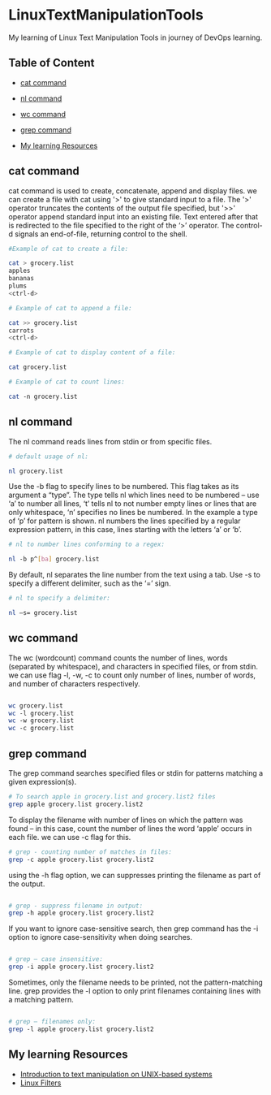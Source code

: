 # LinuxTextManipulationTools
My learning of Linux Text Manipulation Tools in journey of DevOps learning.

## Table of Content

- [cat command](#cat-command)
- [nl command](#nl-command)
- [wc command](#wc-command)
- [grep command](#grep-command)

- [My learning Resources](#My-learning-Resources)



## cat command

cat command is used to create, concatenate, append and display files.
we can create a file with cat using '>' to give standard input to a file. The '>' operator truncates the contents of the output file specified, but '>>' operator append standard input into an existing file. Text entered after that is redirected to the file specified to the right of the ‘>’ operator. The control-d signals an end-of-file, returning control to the shell.

```bash
#Example of cat to create a file:

cat > grocery.list
apples
bananas
plums
<ctrl‑d>
```

```bash
# Example of cat to append a file:

cat >> grocery.list
carrots
<ctrl‑d>
```

```bash
# Example of cat to display content of a file:

cat grocery.list
```

```bash
# Example of cat to count lines:

cat ‑n grocery.list
```

## nl command

The nl command reads lines from stdin or from specific files.

```bash
# default usage of nl:

nl grocery.list 
```

Use the -b flag to specify lines to be numbered. This flag takes as its argument a “type”. The type tells nl which lines need to be numbered – use ‘a’ to number all lines, ‘t’ tells nl to not number empty lines or lines that are only whitespace, ‘n’ specifies no lines be numbered. In the example a type of ‘p’ for pattern is shown. nl numbers the lines specified by a regular expression pattern, in this case, lines starting with the letters ‘a’ or ‘b’.

```bash
# nl to number lines conforming to a regex:

nl ‑b p^[ba] grocery.list
```

By default, nl separates the line number from the text using a tab. Use -s to specify a different delimiter, such as the ‘=’ sign.

```bash
# nl to specify a delimiter:

nl –s= grocery.list
```


## wc command 

The wc (wordcount) command counts the number of lines, words (separated by whitespace), and characters in specified files, or from stdin. we can use flag -l, -w, -c to count only number of lines, number of words, and number of characters respectively.

```bash

wc grocery.list
wc ‑l grocery.list
wc ‑w grocery.list
wc ‑c grocery.list
```


## grep command

The grep command searches specified files or stdin for patterns matching a given expression(s).

```bash
# To search apple in grocery.list and grocery.list2 files
grep apple grocery.list grocery.list2

```

To display the filename with number of lines on which the pattern was found – in this case, count the number of lines the word ‘apple’ occurs in each file. we can use -c flag for this.

```bash
# grep - counting number of matches in files:
grep ‑c apple grocery.list grocery.list2

```
using the -h flag option, we can suppresses printing the filename as part of the output.

```bash

# grep - suppress filename in output:
grep ‑h apple grocery.list grocery.list2

```

If you want to ignore case-sensitive search, then grep command has the -i option to ignore case-sensitivity when doing searches.

```bash

# grep – case insensitive:
grep ‑i apple grocery.list grocery.list2

```

Sometimes, only the filename needs to be printed, not the pattern-matching line. grep provides the -l option to only print filenames containing lines with a matching pattern.

```bash

# grep – filenames only:
grep ‑l apple grocery.list grocery.list2

```


## My learning Resources

- [Introduction to text manipulation on UNIX-based systems](https://developer.ibm.com/articles/au-unixtext/)
- [Linux Filters](https://www.javatpoint.com/linux-filters)
